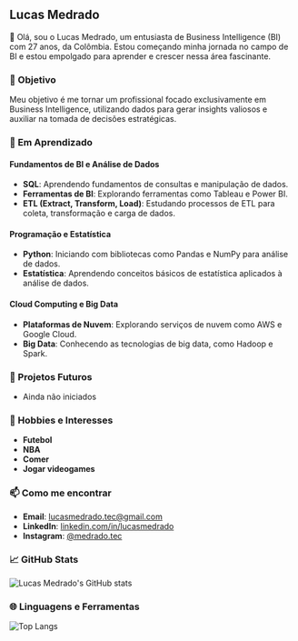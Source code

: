 ## Lucas Medrado

👋 Olá, sou o Lucas Medrado, um entusiasta de Business Intelligence (BI) com 27 anos, da Colômbia. Estou começando minha jornada no campo de BI e estou empolgado para aprender e crescer nessa área fascinante.

### 🎯 Objetivo

Meu objetivo é me tornar um profissional focado exclusivamente em Business Intelligence, utilizando dados para gerar insights valiosos e auxiliar na tomada de decisões estratégicas.

### 🌱 Em Aprendizado

#### Fundamentos de BI e Análise de Dados
- **SQL**: Aprendendo fundamentos de consultas e manipulação de dados.
- **Ferramentas de BI**: Explorando ferramentas como Tableau e Power BI.
- **ETL (Extract, Transform, Load)**: Estudando processos de ETL para coleta, transformação e carga de dados.

#### Programação e Estatística
- **Python**: Iniciando com bibliotecas como Pandas e NumPy para análise de dados.
- **Estatística**: Aprendendo conceitos básicos de estatística aplicados à análise de dados.

#### Cloud Computing e Big Data
- **Plataformas de Nuvem**: Explorando serviços de nuvem como AWS e Google Cloud.
- **Big Data**: Conhecendo as tecnologias de big data, como Hadoop e Spark.

### 🚀 Projetos Futuros
- Ainda não iniciados

### 🌲 Hobbies e Interesses
- **Futebol**
- **NBA**
- **Comer**
- **Jogar videogames**

### 📫 Como me encontrar
- **Email**: lucasmedrado.tec@gmail.com
- **LinkedIn**: [linkedin.com/in/lucasmedrado](https://www.linkedin.com/in/lucasmedrado)
- **Instagram**: [@medrado.tec](https://www.instagram.com/medrado.tec)

### 📈 GitHub Stats
![Lucas Medrado's GitHub stats](https://github-readme-stats.vercel.app/api?username=lucasmedrado&show_icons=true&theme=dracula)

### 🌐 Linguagens e Ferramentas
![Top Langs](https://github-readme-stats.vercel.app/api/top-langs/?username=lucasmedrado&layout=compact&theme=dracula)
